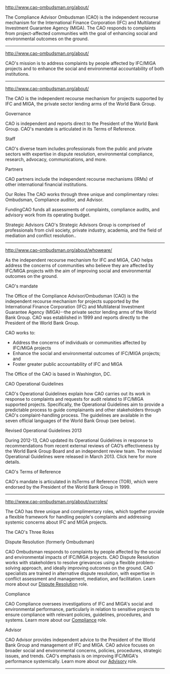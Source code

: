 http://www.cao-ombudsman.org/about/

The Compliance Advisor Ombudsman (CAO) is the independent recourse mechanism for the International Finance Corporation (IFC) and Multilateral Investment Guarantee Agency (MIGA). The CAO responds to complaints from project-affected communities with the goal of enhancing social and environmental outcomes on the ground. 

---
http://www.cao-ombudsman.org/about/

CAO's mission is to address complaints by people affected by IFC/MIGA projects and to enhance the social and environmental accountability of both institutions. 

---
http://www.cao-ombudsman.org/about/

The CAO is the independent recourse mechanism for projects supported by IFC and MIGA, the private sector lending arms of the World Bank Group. 


Governance

CAO is independent and reports direct to the President of the World Bank Group. CAO's mandate is articulated in its Terms of Reference. 


Staff

CAO's diverse team includes professionals from the public and private sectors with expertise in dispute resolution, environmental compliance, research, advocacy, communications, and more. 

Partners

CAO partners include the independent recourse mechanisms (IRMs) of other international financial institutions. 

Our Roles The CAO works through three unique and complimentary roles: Ombudsman, Compliance auditor, and Advisor. 


FundingCAO funds all assessments of complaints, compliance audits, and advisory work from its operating budget. 

Strategic Advisors CAO's Strategic Advisors Group is comprised of professionals from civil society, private industry, academia, and the field of mediation and conflict resolution.. 

---

http://www.cao-ombudsman.org/about/whoweare/

As the independent recourse mechanism for IFC and MIGA, CAO helps address the concerns of communities who believe they are affected by IFC/MIGA projects with the aim of improving social and environmental outcomes on the ground.  

CAO's mandate 

The Office of the Compliance Advisor/Ombudsman (CAO) is the independent recourse mechanism for projects supported by the International Finance Corporation (IFC) and Multilateral Investment Guarantee Agency (MIGA)--the private sector lending arms of the World Bank Group. CAO was established in 1999 and reports directly to the President of the World Bank Group. 

CAO works to:

* Address the concerns of individuals or communities affected by IFC/MIGA projects 
* Enhance the social and environmental outcomes of IFC/MIGA projects; and 
* Foster greater public accountability of IFC and MIGA 

The Office of the CAO is based in Washington, DC. 

CAO Operational Guidelines 

CAO's Operational Guidelines explain how CAO carries out its work in response to complaints and requests for audit related to IFC/MIGA supported projects. Specifically, the Operational Guidelines aim to provide a predictable process to guide complainants and other stakeholders through CAO's complaint-handling process. The guidelines are available in the seven official languages of the World Bank Group (see below).

Revised Operational Guidelines 2013

During 2012-13, CAO updated its Operational Guidelines in response to recommendations from recent external reviews of CAO’s effectiveness by the World Bank Group Board and an independent review team. The revised Operational Guidelines were released in March 2013. Click here for more details. 

CAO's Terms of Reference

CAO's mandate is articulated in itsTerms of Reference (TOR), which were endorsed by the President of the World Bank Group in 1999.

----

http://www.cao-ombudsman.org/about/ourroles/

The CAO has three unique and complimentary roles, which together provide a flexible framework for handling people's complaints and addressing systemic concerns about IFC and MIGA projects.

The CAO's Three Roles 

Dispute Resolution (formerly Ombudsman)

CAO Ombudsman responds to complaints by people affected by the social and environmental impacts of IFC/MIGA projects. CAO Dispute Resolution works with stakeholders to resolve grievances using a flexible problem-solving approach, and ideally improving outcomes on the ground. CAO specialists are trained in alternative dispute resolution, with expertise in conflict assessment and management, mediation, and facilitation. Learn more about our [Dispute Resolution](http://www.cao-ombudsman.org/howwework/ombudsman/index.html) role. 

Compliance

CAO Compliance oversees investigations of IFC and MIGA's social and environmental performance, particularly in relation to sensitive projects to ensure compliance with relevant policies, guidelines, procedures, and systems. Learn more about our [Compliance](http://www.cao-ombudsman.org/howwework/compliance/index.html) role. 

Advisor 

CAO Advisor provides independent advice to the President of the World Bank Group and management of IFC and MIGA.  CAO advice focuses on broader social and environmental concerns, policies, procedures, strategic issues, and trends. CAO's emphasis is on improving IFC/MIGA's performance systemically. Learn more about our [Advisory](http://www.cao-ombudsman.org/howwework/advisor/index.html) role. 

---



